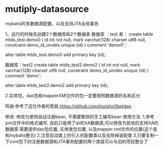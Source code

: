 
# mutiply-datasource
mybatis的多数据源配置，以及支持JTA全局事务



1。运行的时候先创建2个数据库和2个数据表
数据库 ：test
表：
create table mtds_test.demo0
(
    id   int                       not null,
    mark varchar(128) charset utf8 null,
    constraint demo_id_uindex
        unique (id)
)
    comment 'demo0';

alter table mtds_test.demo0
    add primary key (id);
    

数据库：test2
create table mtds_test2.demo2
(
    id   int                       not null,
    mark varchar(128) charset utf8 null,
    constraint demo_id_uindex
        unique (id)
)
    comment 'demo';

alter table mtds_test2.demo2
    add primary key (id);    


2.实体包，dao包和mapperXMl文件的包一定要按照数据源的名称区分

鸣谢:参考了这位作者的思路,https://github.com/louislivi/fastdep

修改: 修改为使用自动注册bean, 不需要繁琐的手工编写bean
使用方法: 1,参考yml文件中的格式编写, 目前只是用了ali的XA数据源,可以修改为其他的支持XA的数据源
         需要提供dao包位置, 实体类包位置, 以及mapper.xml文件的位置(这个是和mybatis整合)
         2,注意启动类上的引入的配置类以及去除掉装配类
         3,只要复制一下core包下的注册数据源和JTA事务配置的两个类就可以与旧的项目整合了
         

